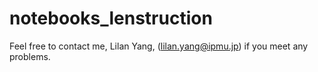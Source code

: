 # notebooks_lenstruction

Feel free to contact me, Lilan Yang, (lilan.yang@ipmu.jp) if you meet any problems.
